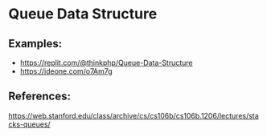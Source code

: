 # Queue Data Structure

## Examples:

* https://replit.com/@thinkphp/Queue-Data-Structure
* https://ideone.com/o7Am7g

## References:

https://web.stanford.edu/class/archive/cs/cs106b/cs106b.1206/lectures/stacks-queues/

